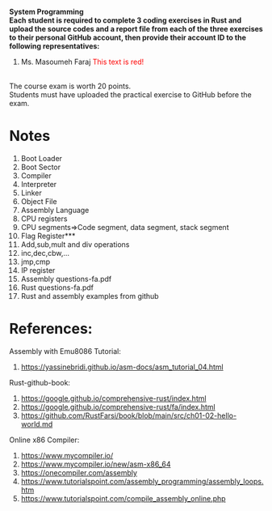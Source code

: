 **System Programming**<br>
**Each student is required to complete 3 coding exercises in Rust and upload the source codes and a report file from each of the three exercises to their personal GitHub account, then provide their account ID to the following representatives:**
1. Ms. Masoumeh Faraj
<span style="color:red;">This text is red!</span>

<br>The course exam is worth 20 points.
<br>Students must have uploaded the practical exercise to GitHub before the exam.

# Notes
1. Boot Loader
2. Boot Sector
3. Compiler
4. Interpreter
5. Linker
6. Object File
7. Assembly Language
8. CPU registers
9. CPU segments=>Code segment, data segment, stack segment
10. Flag Register***
11. Add,sub,mult and div operations
12. inc,dec,cbw,...
13. jmp,cmp
14. IP register
15. Assembly questions-fa.pdf
16. Rust questions-fa.pdf
17. Rust and assembly examples from github

# References:
Assembly with Emu8086 Tutorial: 
1. https://yassinebridi.github.io/asm-docs/asm_tutorial_04.html

Rust-github-book:
1. https://google.github.io/comprehensive-rust/index.html
2. https://google.github.io/comprehensive-rust/fa/index.html
3. https://github.com/RustFarsi/book/blob/main/src/ch01-02-hello-world.md

Online x86 Compiler:
1. https://www.mycompiler.io/
2. https://www.mycompiler.io/new/asm-x86_64
3. https://onecompiler.com/assembly
4. https://www.tutorialspoint.com/assembly_programming/assembly_loops.htm
5. https://www.tutorialspoint.com/compile_assembly_online.php
